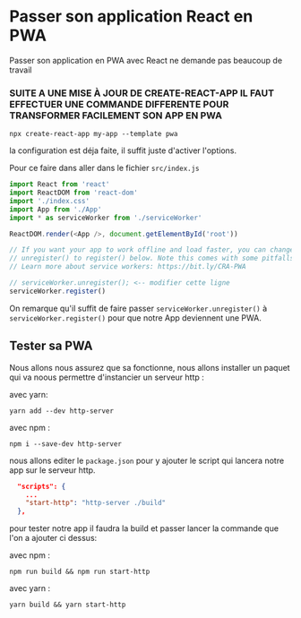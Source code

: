 
# Passer son application React en PWA
Passer son application en PWA avec React ne demande pas beaucoup de travail

### SUITE A UNE MISE À JOUR DE CREATE-REACT-APP IL FAUT EFFECTUER UNE COMMANDE DIFFERENTE POUR TRANSFORMER FACILEMENT SON APP EN PWA

```
npx create-react-app my-app --template pwa
```


la configuration est déja faite, il suffit juste d'activer l'options.

Pour ce faire dans aller dans le fichier ```src/index.js```

```js
import React from 'react'
import ReactDOM from 'react-dom'
import './index.css'
import App from './App'
import * as serviceWorker from './serviceWorker'

ReactDOM.render(<App />, document.getElementById('root'))

// If you want your app to work offline and load faster, you can change
// unregister() to register() below. Note this comes with some pitfalls.
// Learn more about service workers: https://bit.ly/CRA-PWA

// serviceWorker.unregister(); <-- modifier cette ligne
serviceWorker.register()
```
On remarque qu'il suffit de faire passer ```serviceWorker.unregister()``` à ```serviceWorker.register()``` pour que notre App deviennent une PWA.

## Tester sa PWA 

Nous allons nous assurez que sa fonctionne, nous allons installer un paquet qui va noous permettre d'instancier un serveur http :

avec yarn: 

``` yarn add --dev http-server ```

avec npm :

```npm i --save-dev http-server```

nous allons editer le ```package.json``` pour y ajouter le script qui lancera notre app sur le serveur http.
```json
  "scripts": {
    ...
    "start-http": "http-server ./build"
  },
```
pour tester notre app il faudra la build et passer lancer la commande que l'on a ajouter ci dessus:

avec npm :

```npm run build && npm run start-http```

avec yarn :

```yarn build && yarn start-http```




